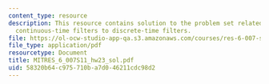 ```yaml
---
content_type: resource
description: This resource contains solution to the problem set related to mapping
  continuous-time filters to discrete-time filters.
file: https://ol-ocw-studio-app-qa.s3.amazonaws.com/courses/res-6-007-signals-and-systems-spring-2011/58320b64c975710ba7d046211cdc98d2_MITRES_6_007S11_hw23_sol.pdf
file_type: application/pdf
resourcetype: Document
title: MITRES_6_007S11_hw23_sol.pdf
uid: 58320b64-c975-710b-a7d0-46211cdc98d2
---
```

